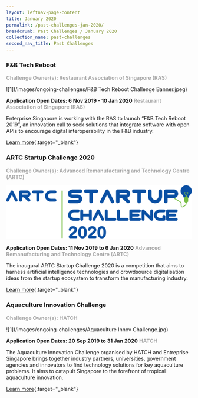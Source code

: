 ```yaml
---
layout: leftnav-page-content
title: January 2020
permalink: /past-challenges-jan-2020/
breadcrumb: Past Challenges / January 2020
collection_name: past-challenges
second_nav_title: Past Challenges
---
```


<h3>F&B Tech Reboot</h3>
<font color="#a9a9a9"><b>Challenge Owner(s): Restaurant Association of Singapore (RAS)</b></font>

![1](/images/ongoing-challenges/F&B Tech Reboot Challenge Banner.jpeg)

<b>Application Open Dates: 6 Nov 2019 - 10 Jan 2020</b>
<font color="#a9a9a9"><b>Restaurant Association of Singapore (RAS)</b></font>

Enterprise Singapore is working with the RAS to launch “F&B Tech Reboot 2019”, an innovation call to seek solutions that integrate software with open APIs to encourage digital interoperability in the F&B industry.

[Learn more](https://www.fnbtechreboot.sg/){:target="_blank"}

<h3>ARTC Startup Challenge 2020</h3>
<font color="#a9a9a9"><b>Challenge Owner(s): Advanced Remanufacturing and Technology Centre (ARTC)</b></font>

![1](/images/ongoing-challenges/ARTC_Startup_Challenge_logo.png)

<b>Application Open Dates: 11 Nov 2019 to 6 Jan 2020</b>
<font color="#a9a9a9"><b>Advanced Remanufacturing and Technology Centre (ARTC)</b></font>

The inaugural ARTC Startup Challenge 2020 is a competition that aims to harness artificial intelligence technologies and crowdsource digitalisation ideas from the startup ecosystem to transform the manufacturing industry.

[Learn more](https://www.a-star.edu.sg/artc/NEWS-EVENTS/Startup-Challenge-2020){:target="_blank"}

<h3>Aquaculture Innovation Challenge</h3>
<font color="#a9a9a9"><b>Challenge Owner(s): HATCH</b></font>

![1](/images/ongoing-challenges/Aquaculture Innov Challenge.jpg)

<b>Application Open Dates: 20 Sep 2019 to 31 Jan 2020</b>
<font color="#a9a9a9"><b>HATCH</b></font>

The Aquaculture Innovation Challenge organised by HATCH and Entreprise Singapore brings together industry partners, universities, government agencies and innovators to find technology solutions for key aquaculture problems. It aims to catapult Singapore to the forefront of tropical aquaculture innovation.

[Learn more](https://www.aic-singapore.com/){:target="_blank"}
